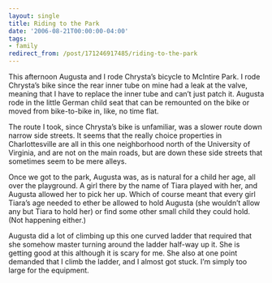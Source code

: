 ```yaml
---
layout: single
title: Riding to the Park
date: '2006-08-21T00:00:00-04:00'
tags:
- family
redirect_from: /post/171246917485/riding-to-the-park
---
```

<p>This afternoon Augusta and I rode Chrysta&rsquo;s bicycle to McIntire Park. I rode Chrysta&rsquo;s bike since the rear inner tube on mine had a leak at the valve, meaning that I have to replace the inner tube and can&rsquo;t just patch it. Augusta rode in the little German child seat that can be remounted on the bike or moved from bike-to-bike in, like, no time flat.</p>

<p>The route I took, since Chrysta&rsquo;s bike is unfamiliar, was a slower route down narrow side streets. It seems that the really choice properties in Charlottesville are all in this one neighborhood north of the University of Virginia, and are not on the main roads, but are down these side streets that sometimes seem to be mere alleys.</p>

<p>Once we got to the park, Augusta was, as is natural for a child her age, all over the playground. A girl there by the name of Tiara played with her, and Augusta allowed her to pick her up. Which of course meant that every girl Tiara&rsquo;s age needed to ether be allowed to hold Augusta (she wouldn&rsquo;t allow any but Tiara to hold her) or find some other small child they could hold. (Not happening either.)</p>

<p>Augusta did a lot of climbing up this one curved ladder that required that she somehow master turning around the ladder half-way up it. She is getting good at this although it is scary for me. She also at one point demanded that I climb the ladder, and I almost got stuck. I&rsquo;m simply too large for the equipment.</p>
